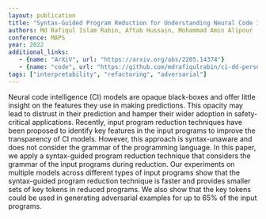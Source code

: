 ```yaml
---
layout: publication
title: "Syntax-Guided Program Reduction for Understanding Neural Code Intelligence Models"
authors: Md Rafiqul Islam Rabin, Aftab Hussain, Mohammad Amin Alipour
conference: MAPS
year: 2022
additional_links:
   - {name: "ArXiV", url: "https://arxiv.org/abs/2205.14374"}
   - {name: "code", url: "https://github.com/mdrafiqulrabin/ci-dd-perses"}
tags: ["interpretability", "refactoring", "adversarial"]
---
```

Neural code intelligence (CI) models are opaque black-boxes and offer little insight on the features they use in making predictions. This opacity may lead to distrust in their prediction and hamper their wider adoption in safety-critical applications. Recently, input program reduction techniques have been proposed to identify key features in the input programs to improve the transparency of CI models. However, this approach is syntax-unaware and does not consider the grammar of the programming language. In this paper, we apply a syntax-guided program reduction technique that considers the grammar of the input programs during reduction. Our experiments on multiple models across different types of input programs show that the syntax-guided program reduction technique is faster and provides smaller sets of key tokens in reduced programs. We also show that the key tokens could be used in generating adversarial examples for up to 65% of the input programs.

